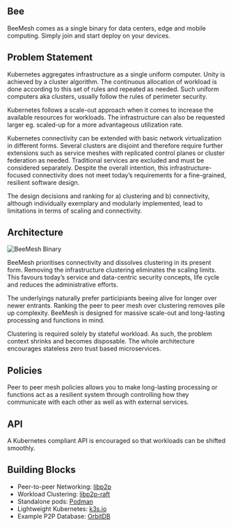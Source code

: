 ## Bee
BeeMesh comes as a single binary for data centers, edge and mobile computing. Simply join and start deploy on your devices.

## Problem Statement
Kubernetes aggregates infrastructure as a single uniform computer. Unity is achieved by a cluster algorithm. The continuous allocation of workload is done according to this set of rules and repeated as needed. Such uniform computers aka clusters, usually follow the rules of perimeter security.

Kubernetes follows a scale-out approach when it comes to increase the available resources for workloads. The infrastructure can also be requested larger eg. scaled-up for a more advantageous utilization rate.

Kubernetes connectivity can be extended with basic network virtualization in different forms. Several clusters are disjoint and therefore require further extensions such as service meshes with replicated control planes or cluster federation as needed. Traditional services are excluded and must be considered separately. Despite the overall intention, this infrastructure-focused connectivity does not meet today’s requirements for a fine-grained, resilient software design.

The design decisions and ranking for a) clustering and b) connectivity, although individually exemplary and modularly implemented, lead to limitations in terms of scaling and connectivity.

## Architecture
![BeeMesh Binary](https://www.beemesh.io/assets/img/prototype.png)

BeeMesh prioritises connectivity and dissolves clustering in its present form. Removing the infrastructure clustering eliminates the scaling limits. This favours today’s service and data-centric security concepts, life cycle and reduces the administrative efforts.

The underlyings naturally prefer participiants beeing alive for longer over newer entrants. Ranking the peer to peer mesh over clustering removes pile up complexity. BeeMesh is designed for massive scale-out and long-lasting processing and functions in mind.

Clustering is required solely by stateful workload. As such, the problem context shrinks and becomes disposable. The whole architecture encourages stateless zero trust based microservices.

## Policies
Peer to peer mesh policies allows you to make long-lasting processing or functions act as a resilient system through controlling how they communicate with each other as well as with external services.

## API
A Kubernetes compliant API is encouraged so that workloads can be shifted smoothly.

## Building Blocks
* Peer-to-peer Networking: [libp2p](https://libp2p.io/)
* Workload Clustering: [libp2p-raft](https://github.com/libp2p/go-libp2p-raft)
* Standalone pods: [Podman](https://github.com/containers/libpod)
* Lightweight Kubernetes: [k3s.io](https://k3s.io/)
* Example P2P Database: [OrbitDB](https://github.com/orbitdb)
